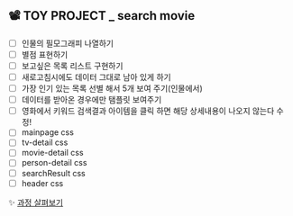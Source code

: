 ## 📽 TOY PROJECT _ search movie 
- [ ] 인물의 필모그래피 나열하기
 - [ ] 별점 표현하기
 - [ ] 보고싶은 목록 리스트 구현하기
 - [ ] 새로고침시에도 데이터 그대로 남아 있게 하기 
 - [ ] 가장 인기 있는 목록 선별 해서 5개 보여 주기(인물에서)
 - [ ] 데이터를 받아온 경우에만 탬플릿 보여주기
 - [ ] 영화에서 키워드 검색결과 아이템을 클릭 하면 해당 상세내용이 나오지 않는다 수정!
 - [ ] mainpage css
 - [ ] tv-detail css
 - [ ] movie-detail css
 - [ ] person-detail css
 - [ ] searchResult css
 - [ ] header css 

✨ [과정 살펴보기](https://github.com/gay0ung/Vue/commit/37e3916fdd5b9f2fbd82e6c73e2d1a34ebb04946)
